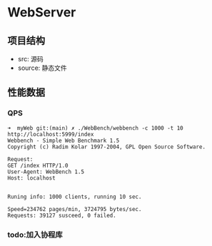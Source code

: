 # WebServer

## 项目结构

- src: 源码
- source: 静态文件

## 性能数据

### QPS
```
➜  myWeb git:(main) ✗ ./WebBench/webbench -c 1000 -t 10 http://localhost:5999/index
Webbench - Simple Web Benchmark 1.5
Copyright (c) Radim Kolar 1997-2004, GPL Open Source Software.

Request:
GET /index HTTP/1.0
User-Agent: WebBench 1.5
Host: localhost


Runing info: 1000 clients, running 10 sec.

Speed=234762 pages/min, 3724795 bytes/sec.
Requests: 39127 susceed, 0 failed.
```

### todo:加入协程库